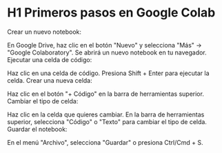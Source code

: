 # H1 Primeros pasos en Google Colab

Crear un nuevo notebook:

En Google Drive, haz clic en el botón "Nuevo" y selecciona "Más" -> "Google Colaboratory".
Se abrirá un nuevo notebook en tu navegador.
Ejecutar una celda de código:

Haz clic en una celda de código.
Presiona Shift + Enter para ejecutar la celda.
Crear una nueva celda:

Haz clic en el botón "+ Código" en la barra de herramientas superior.
Cambiar el tipo de celda:

Haz clic en la celda que quieres cambiar.
En la barra de herramientas superior, selecciona "Código" o "Texto" para cambiar el tipo de celda.
Guardar el notebook:

En el menú "Archivo", selecciona "Guardar" o presiona Ctrl/Cmd + S.
